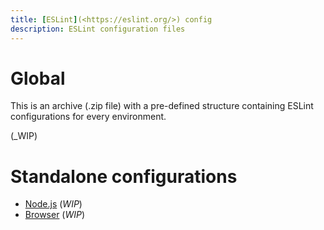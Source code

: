 ```yaml
---
title: [ESLint](<https://eslint.org/>) config
description: ESLint configuration files
---
```


# Global

This is an archive (.zip file) with a pre-defined structure containing ESLint configurations for every environment.

(_WIP)

# Standalone configurations

- [Node.js](<{{ "./node.eslintrc.yml" | relative-url }}>) (_WIP_)
- [Browser](<{{ "./browser.eslintrc.yml" | relative-url }}>) (_WIP_)  
